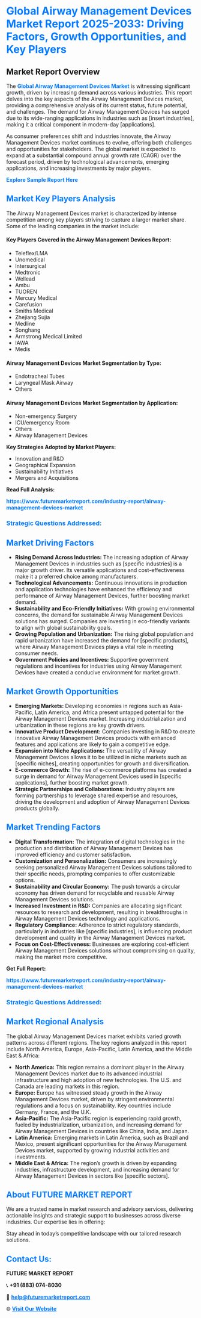 <h1 style="color: #007BFF;">Global Airway Management Devices Market Report 2025-2033: Driving Factors, Growth Opportunities, and Key Players</h1>

<section id="overview">
<h2>Market Report Overview</h2>
<p>The <a href="https://www.futuremarketreport.com/industry-report/airway-management-devices-market" style="color: #007BFF; text-decoration: none;"><strong>Global Airway Management Devices Market</strong></a> is witnessing significant growth, driven by increasing demand across various industries. This report delves into the key aspects of the Airway Management Devices market, providing a comprehensive analysis of its current status, future potential, and challenges. The demand for Airway Management Devices has surged due to its wide-ranging applications in industries such as [insert industries], making it a critical component in modern-day [applications].</p>
<p>As consumer preferences shift and industries innovate, the Airway Management Devices market continues to evolve, offering both challenges and opportunities for stakeholders. The global market is expected to expand at a substantial compound annual growth rate (CAGR) over the forecast period, driven by technological advancements, emerging applications, and increasing investments by major players.</p>
</section>

<section id="overview">
<p><a href="https://www.futuremarketreport.com/request-sample/reportId=121891" style="color: #007BFF; text-decoration: none;"><strong>Explore Sample Report Here</strong></a></p>
</section>

<section id="key-players">
<h2 style="color: #007BFF;">Market Key Players Analysis</h2>
<p>The Airway Management Devices market is characterized by intense competition among key players striving to capture a larger market share. Some of the leading companies in the market include:</p>
<h4>Key Players Covered in the Airway Management Devices Report:</h4>
<ul><li>Teleflex/LMA</li><li>Unomedical</li><li>Intersurgical</li><li>Medtronic</li><li>Wellead</li><li>Ambu</li><li>TUOREN</li><li>Mercury Medical</li><li>Carefusion</li><li>Smiths Medical</li><li>Zhejiang Sujia</li><li>Medline</li><li>Songhang</li><li>Armstrong Medical Limited</li><li>IAWA</li><li>Medis</li></ul>
<h4>Airway Management Devices Market Segmentation by Type:</h4>
<ul><li>Endotracheal Tubes</li><li>Laryngeal Mask Airway</li><li>Others</li></ul>

<h4>Airway Management Devices Market Segmentation by Application:</h4>
<ul><li>Non-emergency Surgery</li><li>ICU/emergency Room</li><li>Others</li><li>Airway Management Devices</li></ul>
<p><strong>Key Strategies Adopted by Market Players:</strong></p>
<ul>
<li>Innovation and R&D</li>
<li>Geographical Expansion</li>
<li>Sustainability Initiatives</li>
<li>Mergers and Acquisitions</li>
</ul>
</section>

<section>
<p><strong>Read Full Analysis: </strong></p><a href="https://www.futuremarketreport.com/industry-report/airway-management-devices-market" style="color: #007BFF; text-decoration: none;"><strong>https://www.futuremarketreport.com/industry-report/airway-management-devices-market</strong></a>
<h3 style="color: #007BFF;">Strategic Questions Addressed:</h3>
</section>

<section id="driving-factors">
<h2 style="color: #007BFF;">Market Driving Factors</h2>
<ul>
<li><strong>Rising Demand Across Industries:</strong> The increasing adoption of Airway Management Devices in industries such as [specific industries] is a major growth driver. Its versatile applications and cost-effectiveness make it a preferred choice among manufacturers.</li>
<li><strong>Technological Advancements:</strong> Continuous innovations in production and application technologies have enhanced the efficiency and performance of Airway Management Devices, further boosting market demand.</li>
<li><strong>Sustainability and Eco-Friendly Initiatives:</strong> With growing environmental concerns, the demand for sustainable Airway Management Devices solutions has surged. Companies are investing in eco-friendly variants to align with global sustainability goals.</li>
<li><strong>Growing Population and Urbanization:</strong> The rising global population and rapid urbanization have increased the demand for [specific products], where Airway Management Devices plays a vital role in meeting consumer needs.</li>
<li><strong>Government Policies and Incentives:</strong> Supportive government regulations and incentives for industries using Airway Management Devices have created a conducive environment for market growth.</li>
</ul>
</section>

<section id="growth-opportunities">
<h2 style="color: #007BFF;">Market Growth Opportunities</h2>
<ul>
<li><strong>Emerging Markets:</strong> Developing economies in regions such as Asia-Pacific, Latin America, and Africa present untapped potential for the Airway Management Devices market. Increasing industrialization and urbanization in these regions are key growth drivers.</li>
<li><strong>Innovative Product Development:</strong> Companies investing in R&D to create innovative Airway Management Devices products with enhanced features and applications are likely to gain a competitive edge.</li>
<li><strong>Expansion into Niche Applications:</strong> The versatility of Airway Management Devices allows it to be utilized in niche markets such as [specific niches], creating opportunities for growth and diversification.</li>
<li><strong>E-commerce Growth:</strong> The rise of e-commerce platforms has created a surge in demand for Airway Management Devices used in [specific applications], further boosting market growth.</li>
<li><strong>Strategic Partnerships and Collaborations:</strong> Industry players are forming partnerships to leverage shared expertise and resources, driving the development and adoption of Airway Management Devices products globally.</li>
</ul>
</section>

<section id="trending-factors">
<h2 style="color: #007BFF;">Market Trending Factors</h2>
<ul>
<li><strong>Digital Transformation:</strong> The integration of digital technologies in the production and distribution of Airway Management Devices has improved efficiency and customer satisfaction.</li>
<li><strong>Customization and Personalization:</strong> Consumers are increasingly seeking personalized Airway Management Devices solutions tailored to their specific needs, prompting companies to offer customizable options.</li>
<li><strong>Sustainability and Circular Economy:</strong> The push towards a circular economy has driven demand for recyclable and reusable Airway Management Devices solutions.</li>
<li><strong>Increased Investment in R&D:</strong> Companies are allocating significant resources to research and development, resulting in breakthroughs in Airway Management Devices technology and applications.</li>
<li><strong>Regulatory Compliance:</strong> Adherence to strict regulatory standards, particularly in industries like [specific industries], is influencing product development and quality in the Airway Management Devices market.</li>
<li><strong>Focus on Cost-Effectiveness:</strong> Businesses are exploring cost-efficient Airway Management Devices solutions without compromising on quality, making the market more competitive.</li>
</ul>
</section>

<section>
<p><strong>Get Full Report: </strong></p><a href="https://www.futuremarketreport.com/industry-report/airway-management-devices-market" style="color: #007BFF; text-decoration: none;"><strong>https://www.futuremarketreport.com/industry-report/airway-management-devices-market</strong></a>
<h3 style="color: #007BFF;">Strategic Questions Addressed:</h3>
</section>


<section id="regional-analysis">
<h2 style="color: #007BFF;">Market Regional Analysis</h2>
<p>The global Airway Management Devices market exhibits varied growth patterns across different regions. The key regions analyzed in this report include North America, Europe, Asia-Pacific, Latin America, and the Middle East & Africa:</p>
<ul>
<li><strong>North America:</strong> This region remains a dominant player in the Airway Management Devices market due to its advanced industrial infrastructure and high adoption of new technologies. The U.S. and Canada are leading markets in this region.</li>
<li><strong>Europe:</strong> Europe has witnessed steady growth in the Airway Management Devices market, driven by stringent environmental regulations and a focus on sustainability. Key countries include Germany, France, and the U.K.</li>
<li><strong>Asia-Pacific:</strong> The Asia-Pacific region is experiencing rapid growth, fueled by industrialization, urbanization, and increasing demand for Airway Management Devices in countries like China, India, and Japan.</li>
<li><strong>Latin America:</strong> Emerging markets in Latin America, such as Brazil and Mexico, present significant opportunities for the Airway Management Devices market, supported by growing industrial activities and investments.</li>
<li><strong>Middle East & Africa:</strong> The region’s growth is driven by expanding industries, infrastructure development, and increasing demand for Airway Management Devices in sectors like [specific sectors].</li>
</ul>
</section>

<footer>
<h2 style="color: #007BFF;">About FUTURE MARKET REPORT</h2>
<p>We are a trusted name in market research and advisory services, delivering actionable insights and strategic support to businesses across diverse industries. Our expertise lies in offering:</p>

<p>Stay ahead in today’s competitive landscape with our tailored research solutions.</p>

<h2 style="color: #007BFF;">Contact Us:</h2>
<p><strong>FUTURE MARKET REPORT</strong></p>
<p>📞 <strong>+91 (883) 074-8030</strong></p>
<p>📧 <strong><a href="mailto:help@futuremarketreport.com" style="color: #007BFF;">help@futuremarketreport.com</a></strong></p>
<p>🌐 <strong><a href="https://www.futuremarketreport.com/" style="color: #007BFF;">Visit Our Website</a></strong></p>
</footer>